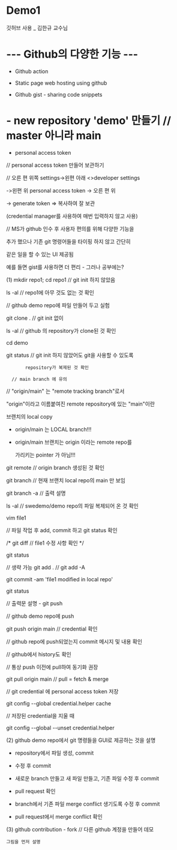 # Demo1
깃허브 사용 _ 김한규 교수님  </br> 


# --- Github의 다양한 기능 ---

- Github action

- Static page web hosting using github

- Github gist - sharing code snippets </br>                     



#  - new repository 'demo' 만들기  // master 아니라 main

   - personal access token

// personal access token 만들어 보관하기

// 오른 편 위쪽 settings->왼편 아래 <>developer settings

   ->왼편 위 personal access token -> 오른 편 위

   -> generate token => 복사하여 잘 보관

   (credential manager를 사용하여 매번 입력하지 않고 사용)

// MS가 github 인수 후 사용자 편의를 위해 다양한 기능을

   추가 했으나 기존 git 명령어들을 타이핑 하지 않고 간단히

   같은 일을 할 수 있는 UI 제공됨

   예를 들면 gist를 사용하면 더 편리 - 그러나 공부에는?

 

(1) mkdir repo1; cd repo1  // git init 하지 않았음

ls -al // repo1에 아무 것도 없는 것 확인

// github demo repo에 파일 만들어 두고 실험

git clone <github repo url> . // git init 없이

ls -al // github 의 repository가 clone된 것 확인

cd demo

git status // git init 하지 않았어도 git을 사용할 수 있도록

           repository가 복제된 것 확인

      // main branch 에 유의

// "origin/main" 는 "remote tracking branch"로서

 "origin"이라고 이름붙여진 remote repository에 있는 "main"이란

 브랜치의 local copy

 
  - origin/main 는 LOCAL branch!!!

  - origin/main 브랜치는 origin 이라는 remote repo를

    가리키는 pointer 가 아님!!!

git remote // origin branch 생성된 것 확인

git branch  // 현재 브랜치 local repo의 main 만 보임

git branch -a // 출력 설명

ls -al // swedemo/demo repo의 파일 복제되어 온 것 확인

 

vim file1

// 파일 작업 후 add, commit 하고 git status 확인

/* git diff // file1 수정 사항 확인 */

git status

 // 생략 가능  git add . // git add -A

git commit -am 'file1 modified in local repo'

git status

// 출력문 설명 - git push

// github demo repo에 push

git push origin main // credential 확인

// github repo에 push되었는지 commit 메시지 및 내용 확인

// github에서 history도 확인

 

// 통상 push 이전에 pull하여 동기화 권장

git pull origin main // pull = fetch & merge

 

// git credential 에 personal access token 저장

 
git config --global credential.helper cache

// 저장된 credential을 지울 때

git config --global --unset credential.helper

 

 

 

(2) github demo repo에서 git 명령들을 GUI로 제공하는 것을 설명

- repository에서 파일 생성, commit

- 수정 후 commit

- 새로운 branch 만들고 새 파일 만들고, 기존 파일 수정 후 commit

- pull request 확인

- branch에서 기존 파일 merge conflict 생기도록 수정 후 commit

- pull request에서 merge conflict 확인

 

(3) github contribution - fork // 다른 github 계정을 만들어 데모

    그림을 먼저 설명

 

 

 

